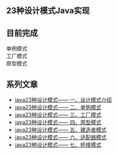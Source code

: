 ## 23种设计模式Java实现

## 目前完成
单例模式  
工厂模式  
原型模式

## 系列文章
- [java23种设计模式—— 一、设计模式介绍](https://blog.csdn.net/HYDCS/article/details/106126442)  
- [java23种设计模式—— 二、单例模式](https://blog.csdn.net/HYDCS/article/details/106601389)  
- [java23种设计模式—— 三、工厂模式](https://blog.csdn.net/HYDCS/article/details/106615229)  
- [java23种设计模式—— 四、原型模式](https://blog.csdn.net/HYDCS/article/details/106781814)  
- [java23种设计模式—— 五、建造者模式](https://blog.csdn.net/HYDCS/article/details/107570758)
- [java23种设计模式—— 六、适配器模式](https://blog.csdn.net/HYDCS/article/details/107576901)
- [java23种设计模式—— 七、桥接模式](https://blog.csdn.net/HYDCS/article/details/107577110)